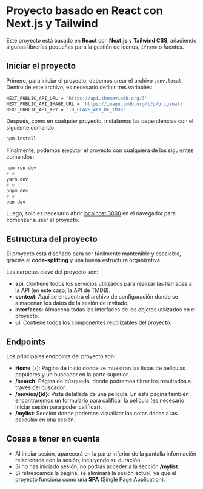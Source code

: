 
# Proyecto basado en React con Next.js y Tailwind

Este proyecto está basado en **React** con **Next.js** y **Tailwind CSS**, añadiendo algunas librerías pequeñas para la gestión de iconos, `iframe` o fuentes.

## Iniciar el proyecto

Primero, para iniciar el proyecto, debemos crear el archivo `.env.local`. Dentro de este archivo, es necesario definir tres variables:

```bash
NEXT_PUBLIC_API_URL = 'https://api.themoviedb.org/3'
NEXT_PUBLIC_API_IMAGE_URL = 'https://image.tmdb.org/t/p/original/'
NEXT_PUBLIC_API_KEY = 'TU_CLAVE_API_DE_TMDB'
```

Después, como en cualquier proyecto, instalamos las dependencias con el siguiente comando:

```bash
npm install
```

Finalmente, podemos ejecutar el proyecto con cualquiera de los siguientes comandos:

```bash
npm run dev
# o
yarn dev
# o
pnpm dev
# o
bun dev
```

Luego, solo es necesario abrir [localhost:3000](http://localhost:3000) en el navegador para comenzar a usar el proyecto.

## Estructura del proyecto

El proyecto está diseñado para ser fácilmente mantenible y escalable, gracias al **code-splitting** y una buena estructura organizativa.

Las carpetas clave del proyecto son:

- **api**: Contiene todos los servicios utilizados para realizar las llamadas a la API (en este caso, la API de TMDB).
- **context**: Aquí se encuentra el archivo de configuración donde se almacenan los datos de la sesión de invitado.
- **interfaces**: Almacena todas las interfaces de los objetos utilizados en el proyecto.
- **ui**: Contiene todos los componentes reutilizables del proyecto.

## Endpoints

Los principales endpoints del proyecto son:

- **Home** (`/`): Página de inicio donde se muestran las listas de películas populares y un buscador en la parte superior.
- **/search**: Página de búsqueda, donde podremos filtrar los resultados a través del buscador.
- **/movies/{id}**: Vista detallada de una película. En esta página también encontraremos un formulario para calificar la película (es necesario iniciar sesión para poder calificar).
- **/mylist**: Sección donde podemos visualizar las notas dadas a las películas en una sesión.

## Cosas a tener en cuenta

- Al iniciar sesión, aparecerá en la parte inferior de la pantalla información relacionada con la sesión, incluyendo su duración.
- Si no has iniciado sesión, no podrás acceder a la sección **/mylist**.
- Si refrescamos la página, se eliminará la sesión actual, ya que el proyecto funciona como una **SPA** (Single Page Application).
